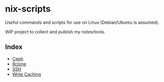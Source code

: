 # nix-scripts

Useful commands and scripts for use on Linux (Debian/Ubuntu is assumed).

WIP project to collect and publish my notes/tools.

## Index

* [Ceph](ceph)
* [Rclone](rclone)
* [SSH](ssh)
* [Write Caching](write-cache)
